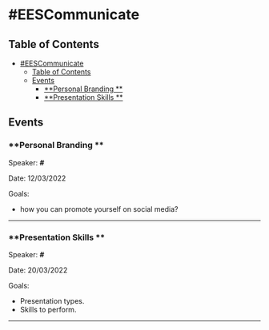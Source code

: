 # #EESCommunicate

## Table of Contents
- [#EESCommunicate](#EESCommunicate)
  - [Table of Contents](#table-of-contents)
  - [Events](#events)
    - [**Personal Branding **](#personalbranding)
    - [**Presentation Skills **](#presentationskills)
  


## Events

### **Personal Branding **


Speaker: **#** 

Date: 12/03/2022 

Goals: 

  - how you can promote yourself on social media?


---
### **Presentation Skills **


Speaker: **#** 

Date: 20/03/2022 

Goals: 

  - Presentation types.
  - Skills to perform.


---
